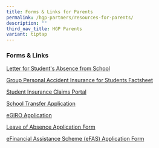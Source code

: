 ```yaml
---
title: Forms & Links for Parents
permalink: /hgp-partners/resources-for-parents/
description: ""
third_nav_title: HGP Parents
variant: tiptap
---
```

<h3>Forms &amp; Links</h3><p><a href="https://form.gov.sg/645360756dc31e00120596cc" rel="noopener noreferrer nofollow" target="_blank">Letter for Student's Absence from School</a></p><p><a href="https://go.gov.sg/gpaproductsheet2023" rel="noopener noreferrer nofollow" target="_blank">Group Personal Accident Insurance for Students Factsheet</a></p><p><a href="https://studentgpa.incomegroupins.com.sg/#/" rel="noopener noreferrer nofollow" target="_blank">Student Insurance Claims Portal</a></p><p><a href="https://form.gov.sg/641d41fe87c4320012288ba0" rel="noopener noreferrer nofollow" target="_blank">School Transfer Application</a></p><p><a href="https://www.moe.gov.sg/financial-matters/fees/egiro" rel="noopener noreferrer nofollow" target="_blank">eGIRO Application</a></p><p><a href="https://form.gov.sg/64bdd91114532f0012895704" rel="noopener noreferrer nofollow" target="_blank">Leave of Absence Application Form</a></p><p><a href="https://form.gov.sg/64e2f8f73f582600139f54ac" rel="noopener noreferrer nofollow" target="_blank">eFinancial Assistance Scheme (eFAS) Application Form</a></p>